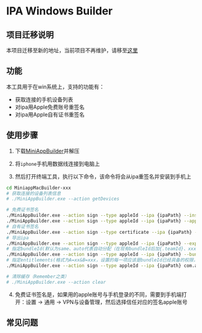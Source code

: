 # IPA Windows Builder

## 项目迁移说明
本项目迁移至新的地址，当前项目不再维护，请移至[这里](https://github.com/TIT-Frontend/ipa-win-builder)

## 功能
本工具用于在win系统上，支持的功能有：
- 获取连接的手机设备列表
- 对ipa用Apple免费账号重签名
- 对ipa用Apple自有证书重签名

## 使用步骤
1. 下载[MiniAppBuilder](https://github.com/yujon/ipa-win-builder/releases/)并解压

2. 将`iphone`手机用数据线连接到电脑上

3. 然后打开终端工具，执行以下命令，该命令将会从ipa重签名并安装到手机上

```sh
cd MiniappMacBuilder-xxx
# 获取连接的设备列表信息
# ./MiniAppBuilder.exe --action getDevices 

# 免费证书签名
./MiniAppBuilder.exe --action sign --type appleId --ipa {ipaPath} --install true
./MiniAppBuilder.exe --action sign --type appleId --ipa {ipaPath} --appleId xxx --password xxx --install true
# 自有证书签名
./MiniAppBuilder.exe --action sign --type certificate --ipa {ipaPath} --certificatePath xxx --certificatePassword xxx --profilePath xxx --install true
# 导出ipa
./MiniAppBuilder.exe --action sign --type appleId --ipa {ipaPath} --export /aaa/bbb/ccc
# 指定bundleId(默认为same、auto代表自动分配（在现有bundleId后加{.teamId}、xxxx是自定义的值)
./MiniAppBuilder.exe --action sign --type appleId --ipa {ipaPath} --bundleId same|auto|xxxx --install true
# 指定entitlements(格式为A=xx&B=xxx，设置的每一项应该是bundleId已经具备的权限，否则会被过滤)
./MiniAppBuilder.exe --action sign --type appleId --ipa {ipaPath} com.apple.developer.associated-domains=htpps://www.test.com/a/ --install true

# 清除緩存（Remember之类）
# ./MiniAppBuilder.exe --action clear 
```

4. 免费证书签名是，如果用的apple账号与手机登录的不同，需要到手机端打开：设置 -> 通用 -> VPN与设备管理，然后选择信任对应的签名apple账号

## 常见问题
